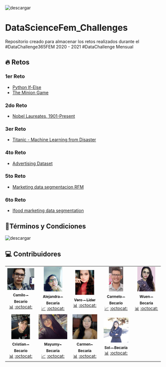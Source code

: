 <img src="https://i.ibb.co/DWSqtc1/Encabezado.png" alt="descargar" border="0" width=800px>

# DataScienceFem_Challenges
Repositorio creado para almacenar los retos realizados durante el #DataChallenge365FEM 2020 - 2021 #DataChallenge Mensual

## 🔥 Retos

### 1er Reto
- [Python If-Else](https://github.com/MayumyCH/datasciencefem-datachallenge-monthly/blob/main/1.%20python_if_else/python_if_else.ipynb)
- [The Minion Game](https://github.com/MayumyCH/datasciencefem-datachallenge-monthly/tree/main/1.%20the_minion_game)

### 2do Reto
- [Nobel Laureates, 1901-Present](https://github.com/MayumyCH/datasciencefem-datachallenge-monthly/tree/main/2.%20nobel_laureates_1901_present)

### 3er Reto
- [Titanic - Machine Learning from Disaster](https://github.com/MayumyCH/datasciencefem-datachallenge-monthly/tree/main/3.%20titanic_machine_learning_from_disaster)

### 4to Reto
- [Advertising Dataset](https://github.com/MayumyCH/datasciencefem-datachallenge-monthly/tree/main/4.%20advertising_multiple_linear_regression)

### 5to Reto
- [Marketing data segmentacion RFM]()

### 6to Reto
- [Ifood marketing data segmentation](https://github.com/MayumyCH/datasciencefem-datachallenge-monthly/tree/main/6.%20ifood-marketing-data-segmentation)


## 📌Términos y Condiciones

<img src="https://ci6.googleusercontent.com/proxy/rl5uOwDqkx8Qc_5uhWuGG-XIQ7iVDkjk2b1dhYcOw4fYdK5ApIaZ1LzYlcKvUICH6jy_dKFfqOvp4T4k9XCGejU60VxQnxeWSEHeH3Uj0rlgY-28sk3MczFcxRpqQy8sCckG37NVk46N6vzRxFwzOcMLh4iIvg=s0-d-e1-ft#https://mcusercontent.com/2c38fca3e79a26b38a102bd24/images/98c6754e-68ac-4103-8a7d-c694afcf0e0b.png" alt="descargar" border="0" width=650px>

## 💻 Contribuidores 

<table>
  <tr>
    <td align="center">
        <a href="#Foto">
            <img src="https://raw.githubusercontent.com/MayumyCH/datasciencefem-datachallenge-monthly/main/0.%20resources/miembros/camilo.jpg"  height="70px" alt="" target="_blank"/>
            <br /><sub><b>Camilo - Becario</b></sub>
        </a>
        <br />
        <a href="#analisis" title="Analisis">📊</a> 
        <a href="#github" title="Github">:octocat:</a>
    </td>
    <td align="center">
        <a href="#Foto">
            <img src="https://raw.githubusercontent.com/MayumyCH/datasciencefem-datachallenge-monthly/main/0.%20resources/miembros/alejandra.jpg" target="_blank"  height="80px" alt=""/>
            <br /><sub><b>Alejandra - Becaria</b> </sub>
        </a>
        <br />
        <a href="#analisis" title="Analisis">📈</a> 
        <a href="#github" title="Github">:octocat:</a>
    </td>
    <td align="center">
        <a href="#Foto">
            <img src="https://raw.githubusercontent.com/MayumyCH/datasciencefem-datachallenge-monthly/main/0.%20resources/miembros/vero.jpg" target="_blank"  height="80px" alt=""/>
            <br /><sub><b>Vero - Lider</b> </sub>
        </a>
        <br />
        <a href="#analisis" title="Analisis">📊</a> 
        <a href="#github" target="_blank" title="Github">:octocat:</a>
    </td>
    <td align="center">
        <a href="#Foto">
            <img src="https://raw.githubusercontent.com/MayumyCH/datasciencefem-datachallenge-monthly/main/0.%20resources/miembros/carmelo.jpg" target="_blank" height="80px" alt=""/>
            <br /><sub><b>Carmelo - Becario</b></sub>
        </a>
        <br />
        <a href="#analisis" title="Analisis">📈</a> 
        <a href="#github" target="_blank" title="Github">:octocat:</a>
    </td>
    <td align="center">
        <a href="#Foto">
            <img src="https://raw.githubusercontent.com/MayumyCH/datasciencefem-datachallenge-monthly/main/0.%20resources/miembros/wuen.jpg" target="_blank" height="80px" alt=""/>
            <br /><sub><b>Wuen - Becaria</b></sub>
        </a>
        <br />
        <a href="#analisis" title="Analisis">📊</a> 
        <a href="#github" target="_blank" title="Github">:octocat:</a>
    </td>
  </tr>
  <tr>
    <td align="center">
        <a href="#Foto">
            <img src="https://raw.githubusercontent.com/MayumyCH/datasciencefem-datachallenge-monthly/main/0.%20resources/miembros/cristian.jpg" target="_blank" height="80px" alt=""/>
            <br /><sub><b>Cristian - Becario</b> </sub>
        </a>
        <br />
        <a href="#analisis" title="Analisis">📊</a> 
        <a href="#github" title="Github">:octocat:</a>
    </td>
    <td align="center">
        <a href="#Foto">
            <img src="https://raw.githubusercontent.com/MayumyCH/datasciencefem-datachallenge-monthly/main/0.%20resources/miembros/mayu.jpg" height="80px" alt="" target="_blank"/>
            <br /><sub><b>Mayumy- Becaria</b></sub>
        </a>
        <br />
        <a href="#analisis" title="Analisis">📈</a> 
        <a href="#github" target="_blank" title="Github">:octocat:</a>
    </td>
    <td align="center">
        <a href="#Foto">
            <img src="https://raw.githubusercontent.com/MayumyCH/datasciencefem-datachallenge-monthly/main/0.%20resources/miembros/carmen.jpg" target="_blank" height="80px" alt=""/>
            <br /><sub><b>Carmen- Becaria</b></sub>
        </a>
        <br />
        <a href="#analisis" title="Analisis">📊</a> 
        <a href="#github" target="_blank" title="Github">:octocat:</a>
    </td>
        <td align="center">
        <a href="#Foto">
            <img src="https://raw.githubusercontent.com/MayumyCH/datasciencefem-datachallenge-monthly/main/0.%20resources/miembros/sol.jpg" height="80px" alt="" target="_blank"/>
            <br /><sub><b>Sol - Becaria</b></sub>
        </a>
        <br />
        <a href="#analisis" title="Analisis">📊</a> 
        <a href="#github" target="_blank" title="Github">:octocat:</a>
    </td>
  </tr>
</table>
